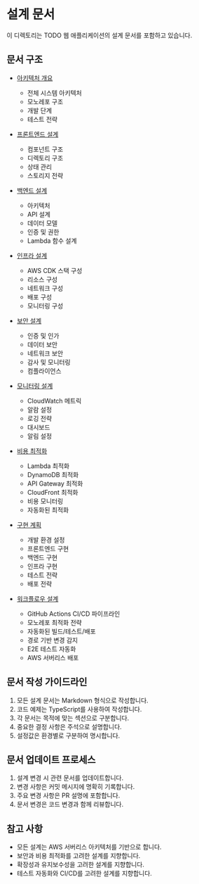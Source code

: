 # 설계 문서

이 디렉토리는 TODO 웹 애플리케이션의 설계 문서를 포함하고 있습니다.

## 문서 구조

- [아키텍처 개요](architecture.md)
  - 전체 시스템 아키텍처
  - 모노레포 구조
  - 개발 단계
  - 테스트 전략

- [프론트엔드 설계](frontend.md)
  - 컴포넌트 구조
  - 디렉토리 구조
  - 상태 관리
  - 스토리지 전략

- [백엔드 설계](backend.md)
  - 아키텍처
  - API 설계
  - 데이터 모델
  - 인증 및 권한
  - Lambda 함수 설계

- [인프라 설계](infrastructure.md)
  - AWS CDK 스택 구성
  - 리소스 구성
  - 네트워크 구성
  - 배포 구성
  - 모니터링 구성

- [보안 설계](security.md)
  - 인증 및 인가
  - 데이터 보안
  - 네트워크 보안
  - 감사 및 모니터링
  - 컴플라이언스

- [모니터링 설계](monitoring.md)
  - CloudWatch 메트릭
  - 알람 설정
  - 로깅 전략
  - 대시보드
  - 알림 설정

- [비용 최적화](optimization.md)
  - Lambda 최적화
  - DynamoDB 최적화
  - API Gateway 최적화
  - CloudFront 최적화
  - 비용 모니터링
  - 자동화된 최적화

- [구현 계획](implementation.md)
  - 개발 환경 설정
  - 프론트엔드 구현
  - 백엔드 구현
  - 인프라 구현
  - 테스트 전략
  - 배포 전략

- [워크플로우 설계](workflow.md)
  - GitHub Actions CI/CD 파이프라인
  - 모노레포 최적화 전략
  - 자동화된 빌드/테스트/배포
  - 경로 기반 변경 감지
  - E2E 테스트 자동화
  - AWS 서버리스 배포

## 문서 작성 가이드라인

1. 모든 설계 문서는 Markdown 형식으로 작성합니다.
2. 코드 예제는 TypeScript를 사용하여 작성합니다.
3. 각 문서는 목적에 맞는 섹션으로 구분합니다.
4. 중요한 결정 사항은 주석으로 설명합니다.
5. 설정값은 환경별로 구분하여 명시합니다.

## 문서 업데이트 프로세스

1. 설계 변경 시 관련 문서를 업데이트합니다.
2. 변경 사항은 커밋 메시지에 명확히 기록합니다.
3. 주요 변경 사항은 PR 설명에 포함합니다.
4. 문서 변경은 코드 변경과 함께 리뷰합니다.

## 참고 사항

- 모든 설계는 AWS 서버리스 아키텍처를 기반으로 합니다.
- 보안과 비용 최적화를 고려한 설계를 지향합니다.
- 확장성과 유지보수성을 고려한 설계를 지향합니다.
- 테스트 자동화와 CI/CD를 고려한 설계를 지향합니다. 